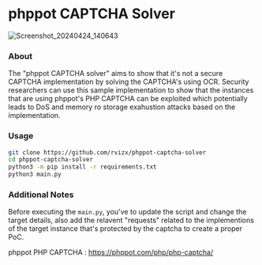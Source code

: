 # phppot CAPTCHA Solver 


![Screenshot_20240424_140643](https://github.com/rvizx/phppot-captcha-solver/assets/84989569/7a2a0e15-3bac-461c-a4d5-76753e9c8ce4)


### About

The "phppot CAPTCHA solver" aims to show that it's not a secure CAPTCHA implementation by solving the CAPTCHA's using OCR.
Security researchers can use this sample implementation to show that the instances that are using phppot's PHP CAPTCHA can be exploited which potentially leads to DoS and memory ro storage exahustion attacks based on the implementation.


### Usage

```bash
git clone https://github.com/rvizx/phppot-captcha-solver
cd phppot-captcha-solver
python3 -m pip install -r requirements.txt
python3 main.py
```

### Additional Notes

Before executing the `main.py`, you've to update the script and change the target details, also add the relavent "requests" related to the implementions of the target instance that's protected by the captcha to create a proper PoC.

phppot PHP CAPTCHA : https://phppot.com/php/php-captcha/

